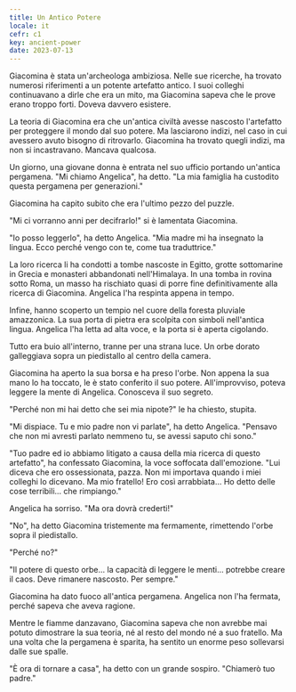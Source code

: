 ```yaml
---
title: Un Antico Potere
locale: it
cefr: c1
key: ancient-power
date: 2023-07-13
---
```


Giacomina è stata un'archeologa ambiziosa. Nelle sue ricerche, ha trovato numerosi riferimenti a un potente artefatto antico. I suoi colleghi continuavano a dirle che era un mito, ma Giacomina sapeva che le prove erano troppo forti. Doveva davvero esistere.

La teoria di Giacomina era che un'antica civiltà avesse nascosto l'artefatto per proteggere il mondo dal suo potere. Ma lasciarono indizi, nel caso in cui avessero avuto bisogno di ritrovarlo. Giacomina ha trovato quegli indizi, ma non si incastravano. Mancava qualcosa.

Un giorno, una giovane donna è entrata nel suo ufficio portando un'antica pergamena. "Mi chiamo Angelica", ha detto. "La mia famiglia ha custodito questa pergamena per generazioni."

Giacomina ha capito subito che era l'ultimo pezzo del puzzle.

"Mi ci vorranno anni per decifrarlo!" si è lamentata Giacomina.

"Io posso leggerlo", ha detto Angelica. "Mia madre mi ha insegnato la lingua. Ecco perché vengo con te, come tua traduttrice."

La loro ricerca li ha condotti a tombe nascoste in Egitto, grotte sottomarine in Grecia e monasteri abbandonati nell'Himalaya. In una tomba in rovina sotto Roma, un masso ha rischiato quasi di porre fine definitivamente alla ricerca di Giacomina. Angelica l'ha respinta appena in tempo.

Infine, hanno scoperto un tempio nel cuore della foresta pluviale amazzonica. La sua porta di pietra era scolpita con simboli nell'antica lingua. Angelica l'ha letta ad alta voce, e la porta si è aperta cigolando.

Tutto era buio all'interno, tranne per una strana luce. Un orbe dorato galleggiava sopra un piedistallo al centro della camera.

Giacomina ha aperto la sua borsa e ha preso l'orbe. Non appena la sua mano lo ha toccato, le è stato conferito il suo potere. All'improvviso, poteva leggere la mente di Angelica. Conosceva il suo segreto.

"Perché non mi hai detto che sei mia nipote?" le ha chiesto, stupita.

"Mi dispiace. Tu e mio padre non vi parlate", ha detto Angelica. "Pensavo che non mi avresti parlato nemmeno tu, se avessi saputo chi sono."

"Tuo padre ed io abbiamo litigato a causa della mia ricerca di questo artefatto", ha confessato Giacomina, la voce soffocata dall'emozione. "Lui diceva che ero ossessionata, pazza. Non mi importava quando i miei colleghi lo dicevano. Ma mio fratello! Ero così arrabbiata... Ho detto delle cose terribili... che rimpiango."

Angelica ha sorriso. "Ma ora dovrà crederti!"

"No", ha detto Giacomina tristemente ma fermamente, rimettendo l'orbe sopra il piedistallo.

"Perché no?"

"Il potere di questo orbe... la capacità di leggere le menti... potrebbe creare il caos. Deve rimanere nascosto. Per sempre."

Giacomina ha dato fuoco all'antica pergamena. Angelica non l'ha fermata, perché sapeva che aveva ragione.

Mentre le fiamme danzavano, Giacomina sapeva che non avrebbe mai potuto dimostrare la sua teoria, né al resto del mondo né a suo fratello. Ma una volta che la pergamena è sparita, ha sentito un enorme peso sollevarsi dalle sue spalle.

"È ora di tornare a casa", ha detto con un grande sospiro. "Chiamerò tuo padre."